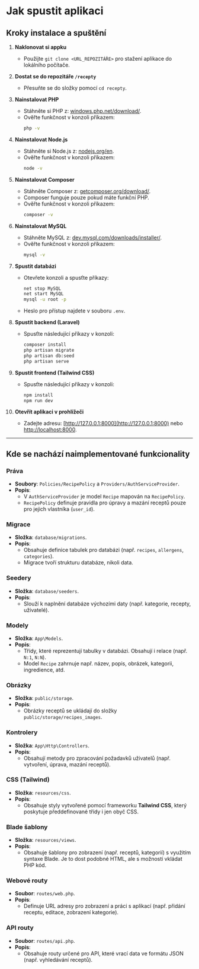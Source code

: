 # Jak spustit aplikaci

## Kroky instalace a spuštění

1. **Naklonovat si appku**
    - Použijte `git clone <URL_REPOZITÁŘE>` pro stažení aplikace do lokálního počítače.

2. **Dostat se do repozitáře `/recepty`**
    - Přesuňte se do složky pomocí `cd recepty`.

3. **Nainstalovat PHP**
    - Stáhněte si PHP z: [windows.php.net/download/](https://windows.php.net/download/).
    - Ověřte funkčnost v konzoli příkazem:
      ```bash
      php -v
      ```

4. **Nainstalovat Node.js**
    - Stáhněte si Node.js z: [nodejs.org/en](https://nodejs.org/en).
    - Ověřte funkčnost v konzoli příkazem:
      ```bash
      node -v
      ```

5. **Nainstalovat Composer**
    - Stáhněte Composer z: [getcomposer.org/download/](https://getcomposer.org/download/).
    - Composer funguje pouze pokud máte funkční PHP.
    - Ověřte funkčnost v konzoli příkazem:
      ```bash
      composer -v
      ```

6. **Nainstalovat MySQL**
    - Stáhněte MySQL z: [dev.mysql.com/downloads/installer/](https://dev.mysql.com/downloads/installer/).
    - Ověřte funkčnost v konzoli příkazem:
      ```bash
      mysql -v
      ```

7. **Spustit databázi**
    - Otevřete konzoli a spusťte příkazy:
      ```bash
      net stop MySQL
      net start MySQL
      mysql -u root -p
      ```
    - Heslo pro přístup najdete v souboru `.env`.

8. **Spustit backend (Laravel)**
    - Spusťte následující příkazy v konzoli:
      ```bash
      composer install
      php artisan migrate
      php artisan db:seed
      php artisan serve
      ```

9. **Spustit frontend (Tailwind CSS)**
    - Spusťte následující příkazy v konzoli:
      ```bash
      npm install
      npm run dev
      ```

10. **Otevřít aplikaci v prohlížeči**
    - Zadejte adresu: [http://127.0.0.1:8000](http://127.0.0.1:8000) nebo [http://localhost:8000](http://localhost:8000).

---

## Kde se nachází naimplementované funkcionality

### **Práva**
- **Soubory**: `Policies/RecipePolicy` a `Providers/AuthServiceProvider`.
- **Popis**:
    - V `AuthServiceProvider` je model `Recipe` mapován na `RecipePolicy`.
    - `RecipePolicy` definuje pravidla pro úpravy a mazání receptů pouze pro jejich vlastníka (`user_id`).

### **Migrace**
- **Složka**: `database/migrations`.
- **Popis**:
    - Obsahuje definice tabulek pro databázi (např. `recipes`, `allergens`, `categories`).
    - Migrace tvoří strukturu databáze, nikoli data.

### **Seedery**
- **Složka**: `database/seeders`.
- **Popis**:
    - Slouží k naplnění databáze výchozími daty (např. kategorie, recepty, uživatelé).

### **Modely**
- **Složka**: `App\Models`.
- **Popis**:
    - Třídy, které reprezentují tabulky v databázi. Obsahují i relace (např. `N:1`, `N:N`).
    - Model `Recipe` zahrnuje např. název, popis, obrázek, kategorii, ingredience, atd.

### **Obrázky**
- **Složka**: `public/storage`.
- **Popis**:
    - Obrázky receptů se ukládají do složky `public/storage/recipes_images`.

### **Kontrolery**
- **Složka**: `App\Http\Controllers`.
- **Popis**:
    - Obsahují metody pro zpracování požadavků uživatelů (např. vytvoření, úprava, mazání receptů).

### **CSS (Tailwind)**
- **Složka**: `resources/css`.
- **Popis**:
    - Obsahuje styly vytvořené pomocí frameworku **Tailwind CSS**, který poskytuje předdefinované třídy i jen obyč CSS.

### **Blade šablony**
- **Složka**: `resources/views`.
- **Popis**:
    - Obsahuje šablony pro zobrazení (např. receptů, kategorií) s využitím syntaxe Blade. Je to dost podobné HTML, ale s možností vkládat PHP kód.

### **Webové routy**
- **Soubor**: `routes/web.php`.
- **Popis**:
    - Definuje URL adresy pro zobrazení a práci s aplikací (např. přidání receptu, editace, zobrazení kategorie).

### **API routy**
- **Soubor**: `routes/api.php`.
- **Popis**:
    - Obsahuje routy určené pro API, které vrací data ve formátu JSON (např. vyhledávání receptů).
